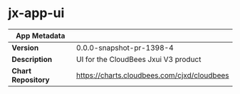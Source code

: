 # jx-app-ui

|App Metadata||
|---|---|
| **Version** | 0.0.0-snapshot-pr-1398-4 |
| **Description** | UI for the CloudBees Jxui V3 product |
| **Chart Repository** | https://charts.cloudbees.com/cjxd/cloudbees |
